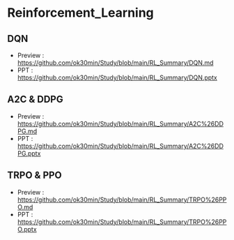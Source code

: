 # Reinforcement_Learning

## DQN
* Preview : https://github.com/ok30min/Study/blob/main/RL_Summary/DQN.md
* PPT : https://github.com/ok30min/Study/blob/main/RL_Summary/DQN.pptx

## A2C & DDPG
* Preview : https://github.com/ok30min/Study/blob/main/RL_Summary/A2C%26DDPG.md
* PPT : https://github.com/ok30min/Study/blob/main/RL_Summary/A2C%26DDPG.pptx

## TRPO & PPO
* Preview : https://github.com/ok30min/Study/blob/main/RL_Summary/TRPO%26PPO.md
* PPT : https://github.com/ok30min/Study/blob/main/RL_Summary/TRPO%26PPO.pptx
